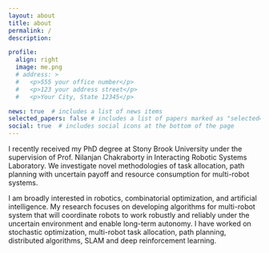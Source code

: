 ```yaml
---
layout: about
title: about
permalink: /
description: 

profile:
  align: right
  image: me.png 
  # address: >
  #   <p>555 your office number</p>
  #   <p>123 your address street</p>
  #   <p>Your City, State 12345</p>

news: true  # includes a list of news items
selected_papers: false # includes a list of papers marked as "selected={true}"
social: true  # includes social icons at the bottom of the page
---
```


I recently received my PhD degree at Stony Brook University under the supervision of Prof. Nilanjan Chakraborty in Interacting Robotic Systems Laboratory. We investigate novel methodologies of task allocation, path planning with uncertain payoff and resource consumption for multi-robot systems.

I am broadly interested in robotics, combinatorial optimization, and artificial intelligence. My research focuses on developing algorithms for multi-robot system that will coordinate robots to work robustly and reliably under the uncertain environment and enable long-term autonomy. I have worked on stochastic optimization, multi-robot task allocation, path planning, distributed algorithms, SLAM and deep reinforcement learning.

<!-- Write your biography here. Tell the world about yourself. Link to your favorite [subreddit](http://reddit.com){:target="\_blank"}. You can put a picture in, too. The code is already in, just name your picture `prof_pic.jpg` and put it in the `img/` folder.

Put your address / P.O. box / other info right below your picture. You can also disable any these elements by editing `profile` property of the YAML header of your `_pages/about.md`. Edit `_bibliography/papers.bib` and Jekyll will render your [publications page](/al-folio/publications/) automatically.

Link to your social media connections, too. This theme is set up to use [Font Awesome icons](http://fortawesome.github.io/Font-Awesome/){:target="\_blank"} and [Academicons](https://jpswalsh.github.io/academicons/){:target="\_blank"}, like the ones below. Add your Facebook, Twitter, LinkedIn, Google Scholar, or just disable all of them. -->
